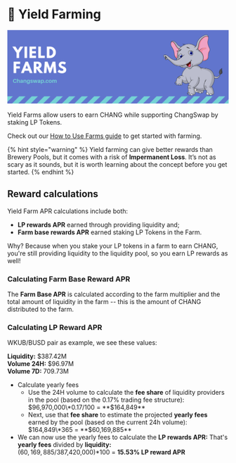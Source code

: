 # 🚜 Yield Farming

![](../../.gitbook/assets/yieldfarms.png)

Yield Farms allow users to earn CHANG while supporting ChangSwap by staking LP Tokens.

Check out our [How to Use Farms guide](https://docs.changswap.com/products/yield-farming/how-to-use-farms) to get started with farming.

{% hint style="warning" %}
Yield farming can give better rewards than Brewery Pools, but it comes with a risk of **Impermanent Loss**. It’s not as scary as it sounds, but it is worth learning about the concept before you get started.
{% endhint %}

## Reward calculations

Yield Farm APR calculations include both:

* **LP rewards APR** earned through providing liquidity and;
* **Farm base rewards APR** earned staking LP Tokens in the Farm.

Why? Because when you stake your LP tokens in a farm to earn CHANG, you're still providing liquidity to the liquidity pool, so you earn LP rewards as well!

### Calculating Farm Base Reward APR

The **Farm Base APR** is calculated according to the farm multiplier and the total amount of liquidity in the farm -- this is the amount of CHANG distributed to the farm.

### Calculating LP Reward APR

WKUB/BUSD pair as example, we see these values:

**Liquidity:** $387.42M\
**Volume 24H:** $96.97M\
**Volume 7D:** 709.73M

* Calculate yearly fees
  * Use the 24H volume to calculate the **fee share** of liquidity providers in the pool (based on the 0.17% trading fee structure):\
    $96,970,000\*0.17/100 = **$164,849**
  * Next, use that **fee share** to estimate the projected **yearly fees** earned by the pool (based on the current 24h volume):\
    $164,849\*365 = **$60,169,885**
* We can now use the yearly fees to calculate the **LP rewards APR:** That's **yearly fees** divided by **liquidity:**\
  ($60,169,885/$387,420,000)\*100 = **15.53% LP reward APR**

